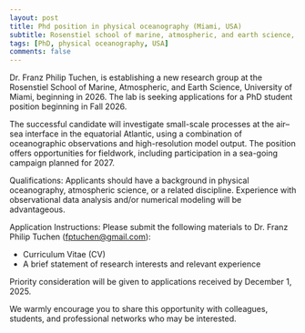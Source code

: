 ```yaml
---
layout: post
title: Phd position in physical oceanography (Miami, USA)
subtitle: Rosenstiel school of marine, atmospheric, and earth science, university of miami
tags: [PhD, physical oceanography, USA]
comments: false
---
```

Dr. Franz Philip Tuchen, is establishing a new research group at the Rosenstiel School of Marine, Atmospheric, and Earth Science, University of Miami, beginning in 2026. The lab is seeking applications for a
PhD student position beginning in Fall 2026. 

The successful candidate will investigate small-scale processes at the air–sea interface in the equatorial Atlantic, using a combination of oceanographic observations and high-resolution model output. The position offers opportunities for fieldwork, including participation in a sea-going campaign planned for 2027.

Qualifications:
Applicants should have a background in physical oceanography, atmospheric science, or a related discipline. Experience with observational data analysis and/or numerical modeling will be advantageous.

Application Instructions:
Please submit the following materials to Dr. Franz Philip Tuchen (fptuchen@gmail.com):

* Curriculum Vitae (CV)
* A brief statement of research interests and relevant experience

Priority consideration will be given to applications received by December 1, 2025.

We warmly encourage you to share this opportunity with colleagues, students, and professional networks who may be interested.

